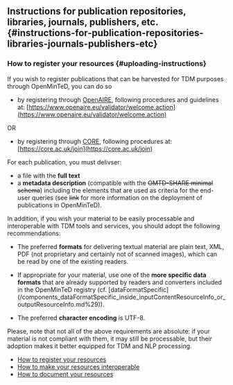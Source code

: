 ## Instructions for publication repositories, libraries, journals, publishers, etc. {#instructions-for-publication-repositories-libraries-journals-publishers-etc}

### How to register your resources {#uploading-instructions}

If you wish to register publications that can be harvested for TDM purposes through OpenMinTeD, you can do so

* by registering through [OpenAIRE](http://www.openaire.eu), following procedures and guidelines at: [https://www.openaire.eu/validator/welcome.action](https://www.openaire.eu/validator/welcome.action)

OR

* by registering through [CORE](http://core.ac.uk), following procedures at: [https://core.ac.uk/join](https://core.ac.uk/join)

For each publication, you must delivser:
* a file with the **full text** 
* a **metadata description** (compatible with the ~~OMTD-SHARE minimal schema~~) including the elements that are used as criteria for the end-user queries (see ~~link~~ for more information on the deployment of publications in OpenMinTeD). 

In addition, if you wish your material to be easily processable and interoperable with TDM tools and services, you should adopt the following recommendations:

* The preferred **formats** for delivering textual material are plain text, XML, PDF \(not proprietary and certainly not of scanned images\), which can be read by one of the existing readers.

* If appropriate for your material, use one of the **more specific data formats** that are already supported by readers and converters included in the OpenMinTeD registry \(cf. [dataFormatSpecific](/components_dataFormatSpecific_inside_inputContentResourceInfo_or_outputResourceInfo.md%29\)\).

* The preferred **character encoding** is UTF-8.

Please, note that not all of the above requirements are absolute: if your material is not compliant with them, it may still be processable, but their adoption makes it better equipped for TDM and NLP processing.



* [How to register your resources](/guidelines_for_providers_of_publications/uploading-instructions.md)
* [How to make your resources interoperable](/guidelines_for_providers_of_publications/technical-requirements.md)
* [How to document your resources](/guidelines_for_providers_of_publications/metadata-requirements.md)



